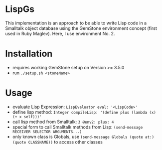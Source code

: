 # LispGs

This implementation is an approach to be able to write Lisp code in a Smalltalk object database using the GemStone environment concept (first used in Ruby Maglev). Here, I use environment No. 2.

# Installation

* requires working GemStone setup on Version >= 3.5.0
* run `./setup.sh <stoneName>`

# Usage

* evaluate Lisp Expression: `LispEvaluator eval: '<LispCode>'`
* define lisp method: `Integer compileLisp: '(define plus (lambda (x) (+ x self)))'`
* call lisp method from Smalltalk: `3 @env2: plus: 4`
* special form to call Smalltalk methods from Lisp: `(send-message RECEIVER SELECTOR ARGUMENTS...)`
* only known class is Globals, use `(send-message Globals (quote at:) (quote CLASSNAME))` to access other classes
